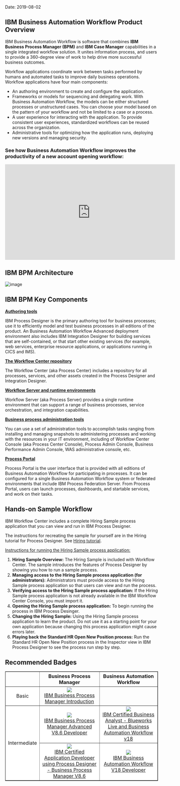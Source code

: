 Date: 2019-08-02

## IBM Business Automation Workflow Product Overview

IBM Business Automation Workflow is software that combines **IBM Business Process Manager (BPM)** and **IBM Case Manager** capabilities in a single integrated workflow solution. It unites information process, and users to provide a 360-degree view of work to help drive more successful business outcomes.

Workflow applications coordinate work between tasks performed by humans and automated tasks to improve daily business operations. Workflow applications have four main components:

- An authoring environment to create and configure the application.
- Frameworks or models for sequencing and delegating work. With Business Automation Workflow, the models can be either structured processes or unstructured cases. You can choose your model based on the pattern of your workflow and not be limited to a case or a process.
- A user experience for interacting with the application. To provide consistent user experiences, standardized workflows can be reused across the organization.
- Administrative tools for optimizing how the application runs, deploying new versions and managing security.

### See how Business Automation Workflow improves the productivity of a new account opening workflow:

<iframe width="560" height="315" src="https://www.youtube.com/embed/LhSFN57J_Ks" frameborder="0" allow="accelerometer; autoplay; encrypted-media; gyroscope; picture-in-picture" allowfullscreen></iframe>

## IBM BPM Architecture

<img alt="image" src="https://media.github.ibm.com/user/77004/files/61ed4100-b3b2-11e9-939a-cdbf3d1b43ff">

## IBM BPM Key Components

**[Authoring tools](https://www.ibm.com/support/knowledgecenter/SS8JB4/com.ibm.wbpm.workflow.main.doc/topics/cbpm_ae.html)**

IBM Process Designer is the primary authoring tool for business processes; use it to efficiently model and test business processes in all editions of the product. An Business Automation Workflow Advanced deployment environment also includes IBM Integration Designer for building services that are self-contained, or that start other existing services (for example, web services, enterprise resource applications, or applications running in CICS and IMS).

**[The Workflow Center repository](https://www.ibm.com/support/knowledgecenter/SS8JB4/com.ibm.wbpm.workflow.main.doc/topics/cbpm_processcenter.html)**

The Workflow Center (aka Process Center) includes a repository for all processes, services, and other assets created in the Process Designer and Integration Designer.

**[Workflow Server and runtime environments](https://www.ibm.com/support/knowledgecenter/SS8JB4/com.ibm.wbpm.workflow.main.doc/topics/cbpm_ps.html)**

Workflow Server (aka Process Server) provides a single runtime environment that can support a range of business processes, service orchestration, and integration capabilities.

**[Business process administration tools](https://www.ibm.com/support/knowledgecenter/SS8JB4/com.ibm.wbpm.workflow.main.doc/topics/cbpm_admintools.html)**

You can use a set of administration tools to accomplish tasks ranging from installing and managing snapshots to administering processes and working with the resources in your IT environment, including of Workflow Center Console (aka Process Center Console), Process Admin Console, Business Performance Admin Console, WAS administrative console, etc.

**[Process Portal](https://www.ibm.com/support/knowledgecenter/SS8JB4/com.ibm.wbpm.workflow.main.doc/topics/processportal_overview.html)**

Process Portal is the user interface that is provided with all editions of Business Automation Workflow for participating in processes. It can be configured for a single Business Automation Workflow system or federated environments that include IBM Process Federation Server. From Process Portal, users can launch processes, dashboards, and startable services, and work on their tasks.


## Hands-on Sample Workflow
IBM Workflow Center includes a complete Hiring Sample process application that you can view and run in IBM Process Designer.

The instructions for recreating the sample for yourself are in the Hiring tutorial for Process Designer. See [Hiring tutorial](https://developer.ibm.com/bpm/docs/tutorials/hiring-tutorial/).

[Instructions for running the Hiring Sample process application:](https://www.ibm.com/support/knowledgecenter/SS8JB4/com.ibm.wbpm.workflow.main.doc/topics/working_with_the_shipped_sample.html)
1. **Hiring Sample Overview:** The Hiring Sample is included with Workflow Center. The sample introduces the features of Process Designer by showing you how to run a sample process.
2. **Managing access to the Hiring Sample process application (for administrators):** Administrators must provide access to the Hiring Sample process application so that users can view and run the process.
3. **Verifying access to the Hiring Sample process application:** If the Hiring Sample process application is not already available in the IBM Workflow Center Console, you must import it.
4. **Opening the Hiring Sample process application:** To begin running the process in IBM Process Desinger.
5. **Changing the Hiring Sample:** Using the Hiring Sample process application to learn the product. Do not use it as a starting point for your own application because changing this process application might cause errors later.
6. **Playing back the Standard HR Open New Position process:** Run the Standard HR Open New Position process in the Inspector view in IBM Process Designer to see the process run step by step.


## Recommended Badges

<table border="1px solid #ccc" cellspacing="0" cellpadding="0">
  <tr font-weight: 700; >
    <th width="15%" style="text-align:center;";></th>
    <th style="text-align:center">Business Process Manager</th>
    <th style="text-align:center">Business Automation Workflow</th>
  </tr>
  <tr>
    <td style="background-color:white; text-align:center" >Basic</td>
    <td><center><a href="https://www-03.ibm.com/services/learning/ites.wss/zz-en?pageType=badges&id=5bf38a9f-066b-4a46-bca0-67a26e5f7344" target="_blank"><img align="middle" src="https://media.github.ibm.com/user/228551/files/54ed4900-beac-11e9-924c-f5516e90ec1d" /><br/>IBM Business Process Manager Introduction </a><center></td>
    <td></td>
  </tr>
  <tr>
    <td rowspan="2" style="background-color:white; text-align:center">Intermediate</td>
    <td style="background-color:white"><center><a href="https://www.ibm.com/services/learning/ites.wss/zz-en?pageType=badges&id=f72abfbd-791f-4d40-89f1-db3bf6c6c490" target="_blank"><img align="middle" src="https://media.github.ibm.com/user/228551/files/65052880-beac-11e9-8b31-c36e4899bd16" /><br/>IBM Business Process Manager Advanced V8.6 Developer </a><center></td>
    <td style="background-color:white"><center><a href="https://www.ibm.com/services/learning/ites.wss/zz-en?pageType=badges&id=e88a39cb-cb86-4deb-8692-0b2ba5c1eea0" target="_blank"><img align="middle" src="https://media.github.ibm.com/user/228551/files/6d5d6380-beac-11e9-821e-773fbf3f1105"  /><br/>IBM Certified Business Analyst - Blueworks Live and Business Automation Workflow v18 </a><center></td>
  </tr>
  <tr>
    <td style="background-color:white"><center><a href="https://www-03.ibm.com/services/learning/ites.wss/zz-en?pageType=badges&id=fe01c26f-5104-4d0b-89eb-7ee4f1bdeb7d" target="_blank"><img align="middle" src="https://media.github.ibm.com/user/228551/files/76e6cb80-beac-11e9-98e1-c25d156cf3f7" /><br/>IBM Certified Application Developer using Process Designer - Business Process Manager V8.6 </a><center></td>
    <td style="background-color:white"><center><a href="https://www.ibm.com/services/learning/ites.wss/zz-en?pageType=badges&id=03891df7-04e1-40b9-ba24-813cd8b2909e" target="_blank"><img align="middle" src="https://media.github.ibm.com/user/228551/files/7e0dd980-beac-11e9-98e0-72bedb79edc0" /><br/>IBM Business Automation Workflow V18 Developer</a><center></td>
  </tr>
</table>
